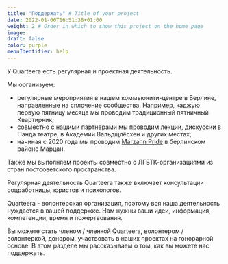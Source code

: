 ```yaml
---
title: "Поддержать" # Title of your project
date: 2022-01-06T16:51:38+01:00
weight: 2 # Order in which to show this project on the home page
image:
draft: false
color: purple
menuIdentifier: help
---
```


У Quarteera есть регулярная и проектная деятельность. 

Мы организуем: 
- регулярные мероприятия в нашем коммьюнити-центре в Берлине, направленные на сплочение сообщества. Например, каджую первую пятницу месяца мы проводим традиционный пятничный Квартирник;
- совместно с нашими партнерами мы проводим лекции, дискуссии в Панда театре, в Академии Вальдщлёсхен и других местах; 
- начиная с 2020 года мы проводим [Marzahn Pride](https://www.marzahn-pride.de/) в берлинском районе Марцан. 

Также мы выполняем проекты совместно с ЛГБТК-организациями из стран постсоветского пространства. 

Регулярная деятельность Quarteera также включает консультации соцработницы, юристов и психологов. 

Quarteera - волонтерская организация, поэтому вся наша деятельность нуждается в вашей поддержке. Нам нужны ваши идеи, информация, компетенции, время и пожертвования. 

Вы можете стать членом / членкой Quarteera, волонтером / волонтеркой, донором, участвовать в наших проектах на гонорарной основе. В этом разделе мы рассказываем о том, как вы можете нас поддержать. 